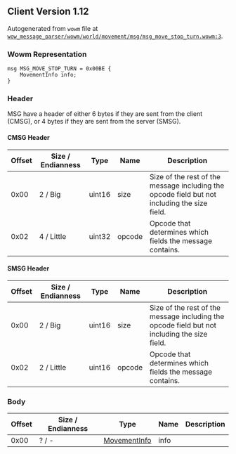 ## Client Version 1.12

Autogenerated from `wowm` file at [`wow_message_parser/wowm/world/movement/msg/msg_move_stop_turn.wowm:3`](https://github.com/gtker/wow_messages/tree/main/wow_message_parser/wowm/world/movement/msg/msg_move_stop_turn.wowm#L3).

### Wowm Representation
```rust,ignore
msg MSG_MOVE_STOP_TURN = 0x00BE {
    MovementInfo info;
}
```
### Header
MSG have a header of either 6 bytes if they are sent from the client (CMSG), or 4 bytes if they are sent from the server (SMSG).

#### CMSG Header
| Offset | Size / Endianness | Type   | Name   | Description |
| ------ | ----------------- | ------ | ------ | ----------- |
| 0x00   | 2 / Big           | uint16 | size   | Size of the rest of the message including the opcode field but not including the size field.|
| 0x02   | 4 / Little        | uint32 | opcode | Opcode that determines which fields the message contains.|
#### SMSG Header
| Offset | Size / Endianness | Type   | Name   | Description |
| ------ | ----------------- | ------ | ------ | ----------- |
| 0x00   | 2 / Big           | uint16 | size   | Size of the rest of the message including the opcode field but not including the size field.|
| 0x02   | 2 / Little        | uint16 | opcode | Opcode that determines which fields the message contains.|
### Body
| Offset | Size / Endianness | Type | Name | Description |
| ------ | ----------------- | ---- | ---- | ----------- |
| 0x00 | ? / - | [MovementInfo](movementinfo.md) | info |  |
